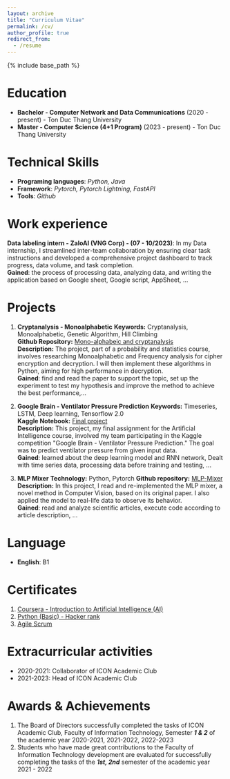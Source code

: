 ```yaml
---
layout: archive
title: "Curriculum Vitae"
permalink: /cv/
author_profile: true
redirect_from:
  - /resume
---
```


{% include base_path %}

Education
======
+ **Bachelor - Computer Network and Data Communications** (2020 - present) - Ton Duc Thang University
+ **Master - Computer Science (4+1 Program)** (2023 - present) - Ton Duc Thang University

Technical Skills
======
+ **Programing languages**: *Python, Java*
+ **Framework**: *Pytorch, Pytorch Lightning, FastAPI*
+ **Tools**: *Github*

Work experience
======
**Data labeling intern - ZaloAI (VNG Corp) - (07 - 10/2023)**: In my Data internship, I streamlined inter-team collaboration by ensuring clear task instructions and developed a comprehensive project dashboard to track progress, data volume, and task completion.\
**Gained**: the process of processing data, analyzing data, and writing the application based on Google sheet, Google script, AppSheet, ...

Projects
======
1.  **Cryptanalysis - Monoalphabetic**
    **Keywords:** Cryptanalysis, Monoalphabetic, Genetic Algorithm, Hill Climbing\
    **Github Repository:** [Mono-alphabeic and cryptanalysis](https://github.com/HuuAnnnn/Mono-alphabeic-and-cryptanalysis)\
    **Description:** The project, part of a probability and statistics course, involves researching Monoalphabetic and Frequency analysis for cipher encryption and decryption. I will then implement these algorithms in Python, aiming for high performance in decryption.\
    **Gained**: find and read the paper to support the topic, set up the experiment to test my hypothesis and improve the method to achieve the best performance,...

2.  **Google Brain - Ventilator Pressure Prediction**
    **Keywords:** Timeseries, LSTM, Deep learning, Tensorflow 2.0\
    **Kaggle Notebook:** [Final project](https://www.kaggle.com/code/annnnguyen/finalproject/notebook)\
    **Description:** This project, my final assignment for the Artificial Intelligence course, involved my team participating in the Kaggle competition \"Google Brain - Ventilator Pressure Prediction.\" The goal was to predict ventilator pressure from given input data.\
    **Gained**: learned about the deep learning model and RNN network, Dealt with time series data, processing data before training and testing, ...

3.  **MLP Mixer**
    **Technology:** Python, Pytorch
    **Github repository:** [MLP-Mixer](https://github.com/HuuAnnnn/MLP-Mixer)\
    **Description:** In this project, I read and re-implemented the MLP mixer, a novel method in Computer Vision, based on its original paper. I also applied the model to real-life data to observe its behavior.\
    **Gained**: read and analyze scientific articles, execute code according to article description, ...

Language
======
  + **English**: B1

Certificates
======
1.  [Coursera - Introduction to Artificial Intelligence (AI)](https://www.coursera.org/account/accomplishments/certificate/PT7XSFWLJVH9)
2.  [Python (Basic) - Hacker rank](https://www.hackerrank.com/certificates/c3963cfc95f1)
3.  [Agile Scrum](https://github.com/HuuAnnnn/HuuAnnnn/blob/main/certificates/TechBase%20Certificate_1.jpg)

Extracurricular activities
======
+ 2020-2021: Collaborator of ICON Academic Club
+ 2021-2023: Head of ICON Academic Club

Awards & Achievements
======
1.  The Board of Directors successfully completed the tasks of ICON Academic Club, Faculty of Information Technology, Semester ***1 & 2*** of the academic year 2020-2021, 2021-2022, 2022-2023
2.  Students who have made great contributions to the Faculty of Information Technology development are evaluated for successfully completing the tasks of the ***1st, 2nd*** semester of the academic year 2021 - 2022
